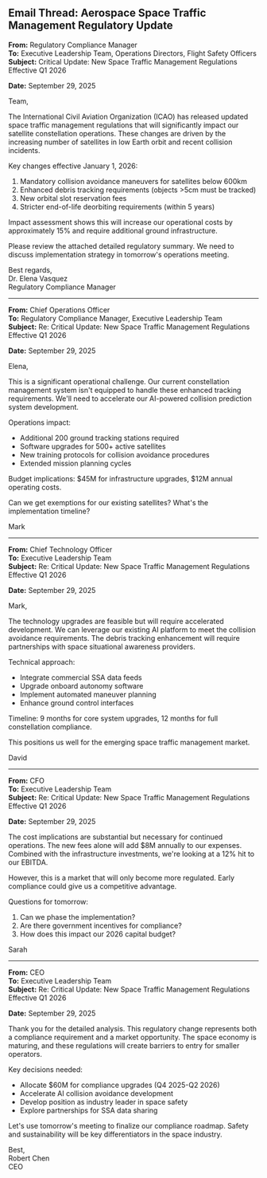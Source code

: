 ## Email Thread: Aerospace Space Traffic Management Regulatory Update

**From:** Regulatory Compliance Manager  
**To:** Executive Leadership Team, Operations Directors, Flight Safety Officers  
**Subject:** Critical Update: New Space Traffic Management Regulations Effective Q1 2026  

**Date:** September 29, 2025  

Team,

The International Civil Aviation Organization (ICAO) has released updated space traffic management regulations that will significantly impact our satellite constellation operations. These changes are driven by the increasing number of satellites in low Earth orbit and recent collision incidents.

Key changes effective January 1, 2026:
1. Mandatory collision avoidance maneuvers for satellites below 600km
2. Enhanced debris tracking requirements (objects >5cm must be tracked)
3. New orbital slot reservation fees
4. Stricter end-of-life deorbiting requirements (within 5 years)

Impact assessment shows this will increase our operational costs by approximately 15% and require additional ground infrastructure.

Please review the attached detailed regulatory summary. We need to discuss implementation strategy in tomorrow's operations meeting.

Best regards,  
Dr. Elena Vasquez  
Regulatory Compliance Manager  

---

**From:** Chief Operations Officer  
**To:** Regulatory Compliance Manager, Executive Leadership Team  
**Subject:** Re: Critical Update: New Space Traffic Management Regulations Effective Q1 2026  

**Date:** September 29, 2025  

Elena,

This is a significant operational challenge. Our current constellation management system isn't equipped to handle these enhanced tracking requirements. We'll need to accelerate our AI-powered collision prediction system development.

Operations impact:
- Additional 200 ground tracking stations required
- Software upgrades for 500+ active satellites
- New training protocols for collision avoidance procedures
- Extended mission planning cycles

Budget implications: $45M for infrastructure upgrades, $12M annual operating costs.

Can we get exemptions for our existing satellites? What's the implementation timeline?

Mark  

---

**From:** Chief Technology Officer  
**To:** Executive Leadership Team  
**Subject:** Re: Critical Update: New Space Traffic Management Regulations Effective Q1 2026  

**Date:** September 29, 2025  

Mark,

The technology upgrades are feasible but will require accelerated development. We can leverage our existing AI platform to meet the collision avoidance requirements. The debris tracking enhancement will require partnerships with space situational awareness providers.

Technical approach:
- Integrate commercial SSA data feeds
- Upgrade onboard autonomy software
- Implement automated maneuver planning
- Enhance ground control interfaces

Timeline: 9 months for core system upgrades, 12 months for full constellation compliance.

This positions us well for the emerging space traffic management market.

David  

---

**From:** CFO  
**To:** Executive Leadership Team  
**Subject:** Re: Critical Update: New Space Traffic Management Regulations Effective Q1 2026  

**Date:** September 29, 2025  

The cost implications are substantial but necessary for continued operations. The new fees alone will add $8M annually to our expenses. Combined with the infrastructure investments, we're looking at a 12% hit to our EBITDA.

However, this is a market that will only become more regulated. Early compliance could give us a competitive advantage.

Questions for tomorrow:
1. Can we phase the implementation?
2. Are there government incentives for compliance?
3. How does this impact our 2026 capital budget?

Sarah  

---

**From:** CEO  
**To:** Executive Leadership Team  
**Subject:** Re: Critical Update: New Space Traffic Management Regulations Effective Q1 2026  

**Date:** September 29, 2025  

Thank you for the detailed analysis. This regulatory change represents both a compliance requirement and a market opportunity. The space economy is maturing, and these regulations will create barriers to entry for smaller operators.

Key decisions needed:
- Allocate $60M for compliance upgrades (Q4 2025-Q2 2026)
- Accelerate AI collision avoidance development
- Develop position as industry leader in space safety
- Explore partnerships for SSA data sharing

Let's use tomorrow's meeting to finalize our compliance roadmap. Safety and sustainability will be key differentiators in the space industry.

Best,  
Robert Chen  
CEO